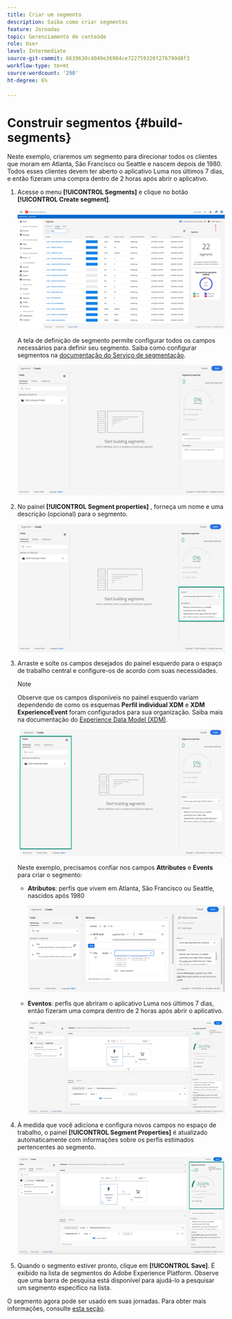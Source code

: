 ```yaml
---
title: Criar um segmento
description: Saiba como criar segmentos
feature: Jornadas
topic: Gerenciamento de conteúdo
role: User
level: Intermediate
source-git-commit: 6639630c4049e36904ce722759320f276799d8f3
workflow-type: tm+mt
source-wordcount: '298'
ht-degree: 6%

---
```


# Construir segmentos {#build-segments}

Neste exemplo, criaremos um segmento para direcionar todos os clientes que moram em Atlanta, São Francisco ou Seattle e nascem depois de 1980. Todos esses clientes devem ter aberto o aplicativo Luma nos últimos 7 dias, e então fizeram uma compra dentro de 2 horas após abrir o aplicativo.

1. Acesse o menu **[!UICONTROL Segments]** e clique no botão **[!UICONTROL Create segment]**.

   ![](../assets/create-segment.png)

   A tela de definição de segmento permite configurar todos os campos necessários para definir seu segmento. Saiba como configurar segmentos na [documentação do Serviço de segmentação](https://experienceleague.adobe.com/docs/experience-platform/segmentation/ui/overview.html).

   ![](../assets/segment-builder.png)

1. No painel **[!UICONTROL Segment properties]** , forneça um nome e uma descrição (opcional) para o segmento.

   ![](../assets/segment-properties.png)

1. Arraste e solte os campos desejados do painel esquerdo para o espaço de trabalho central e configure-os de acordo com suas necessidades.

   >[!NOTE]
   >
   >Observe que os campos disponíveis no painel esquerdo variam dependendo de como os esquemas **Perfil individual XDM** e **XDM ExperienceEvent** foram configurados para sua organização.  Saiba mais na documentação do [Experience Data Model (XDM)](https://experienceleague.adobe.com/docs/experience-platform/xdm/home.html?lang=pt-BR).

   ![](../assets/drag-fields.png)

   Neste exemplo, precisamos confiar nos campos **Attributes** e **Events** para criar o segmento:

   * **Atributos**: perfis que vivem em Atlanta, São Francisco ou Seattle, nascidos após 1980

      ![](../assets/add-attributes.png)

   * **Eventos**: perfis que abriram o aplicativo Luma nos últimos 7 dias, então fizeram uma compra dentro de 2 horas após abrir o aplicativo.

      ![](../assets/add-events.png)

1. À medida que você adiciona e configura novos campos no espaço de trabalho, o painel **[!UICONTROL Segment Properties]** é atualizado automaticamente com informações sobre os perfis estimados pertencentes ao segmento.

   ![](../assets/segment-estimate.png)

1. Quando o segmento estiver pronto, clique em **[!UICONTROL Save]**. É exibido na lista de segmentos do Adobe Experience Platform. Observe que uma barra de pesquisa está disponível para ajudá-lo a pesquisar um segmento específico na lista.

O segmento agora pode ser usado em suas jornadas. Para obter mais informações, consulte [esta seção](../segment/about-segments.md).
